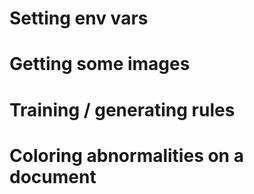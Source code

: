 # Setting env vars

# Getting some images

# Training / generating rules

# Coloring abnormalities on a document

